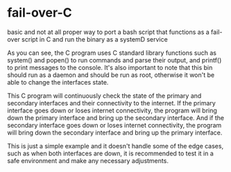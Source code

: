 # fail-over-C
basic and not at all proper way to port a bash script that functions as a fail-over script in C and run the binary as a systemD service

As you can see, the C program uses C standard library functions such as system() and popen() to run commands and parse their output, and printf() to print messages to the console.
It's also important to note that this bin should run as a daemon and should be run as root, otherwise it won't be able to change the interfaces state.

This C program will continuously check the state of the primary and secondary interfaces and their connectivity to the internet. If the primary interface goes down or loses internet connectivity, the program will bring down the primary interface and bring up the secondary interface. And if the secondary interface goes down or loses internet connectivity, the program will bring down the secondary interface and bring up the primary interface.

This is just a simple example and it doesn't handle some of the edge cases, such as when both interfaces are down, it is recommended to test it in a safe environment and make any necessary adjustments.